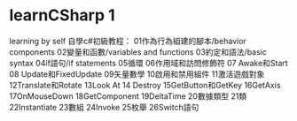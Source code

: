 # learnCSharp 1
 learning by self
 自學c#初級教程：
 01作為行為組建的腳本/behavior components
 02變量和函數/variables and functions
 03約定和語法/basic syntax
 04if語句/if statements
 05循環
 06作用域和訪問修飾符
07 Awake和Start
08 Update和FixedUpdate
09矢量數學
10啟用和禁用組件
11激活遊戲對象
12Translate和Rotate
13Look At
14 Destroy
15GetButton和GetKey
16GetAxis
17OnMouseDown
18GetComponent
19DeltaTime
20數據類型
21類
22Instantiate
23數組
24Invoke
25枚舉
26Switch語句
 
 
